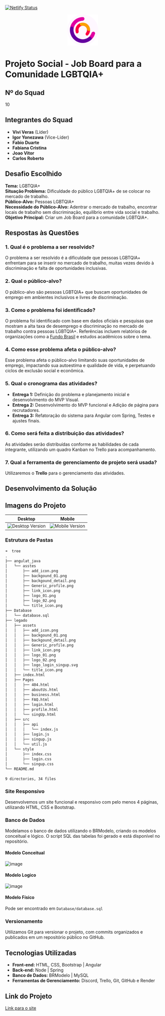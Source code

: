 [![Netlify Status](https://api.netlify.com/api/v1/badges/99abfbc8-033d-4fc0-8b64-f1264ee738a8/deploy-status)](https://app.netlify.com/sites/rainbow-talents/deploys)

<p align="center">
    <img src="./assets/favicon_.svg" alt="Globe Icon" width="100" height="100">
</p>

# Projeto Social - Job Board para a Comunidade LGBTQIA+

## Nº do Squad
10

## Integrantes do Squad
- **Vivi Veras** (Líder)
- **Igor Yonezawa** (Vice-Líder)
- **Fabio Duarte**
- **Fabiana Cristina**
- **Joao Vitor**
- **Carlos Roberto**

## Desafio Escolhido
**Tema:** LGBTQIA+  
**Situação Problema:** Dificuldade do público LGBTQIA+ de se colocar no mercado de trabalho.  
**Público-Alvo:** Pessoas LGBTQIA+  
**Necessidade do Público-Alvo:** Adentrar o mercado de trabalho, encontrar locais de trabalho sem discriminação, equilíbrio entre vida social e trabalho.  
**Objetivo Principal:** Criar um Job Board para a comunidade LGBTQIA+.

## Respostas às Questões

### 1. Qual é o problema a ser resolvido?
O problema a ser resolvido é a dificuldade que pessoas LGBTQIA+ enfrentam para se inserir no mercado de trabalho, muitas vezes devido à discriminação e falta de oportunidades inclusivas.

### 2. Qual o público-alvo?
O público-alvo são pessoas LGBTQIA+ que buscam oportunidades de emprego em ambientes inclusivos e livres de discriminação.

### 3. Como o problema foi identificado?
O problema foi identificado com base em dados oficiais e pesquisas que mostram a alta taxa de desemprego e discriminação no mercado de trabalho contra pessoas LGBTQIA+. Referências incluem relatórios de organizações como a [Fundo Brasil](https://www.fundobrasil.org.br/blog/as-dificuldades-enfrentadas-pelas-pessoas-lgbtqia/) e estudos acadêmicos sobre o tema.

### 4. Como esse problema afeta o público-alvo?
Esse problema afeta o público-alvo limitando suas oportunidades de emprego, impactando sua autoestima e qualidade de vida, e perpetuando ciclos de exclusão social e econômica.

### 5. Qual o cronograma das atividades?
- **Entrega 1:** Definição do problema e planejamento inicial e desenvolvimento do MVP Visual.
- **Entrega 2:** Desenvolvimento do MVP funcional e Adição de página para recrutadores.
- **Entrega 3:** Refatoração do sistema para Angular com Spring, Testes e ajustes finais.

### 6. Como será feita a distribuição das atividades?
As atividades serão distribuídas conforme as habilidades de cada integrante, utilizando um quadro Kanban no Trello para acompanhamento.

### 7. Qual a ferramenta de gerenciamento de projeto será usada?
Utilizaremos o **Trello** para o gerenciamento das atividades.

## Desenvolvimento da Solução

## Imagens do Projeto
<table>
    <thead>
        <tr>
            <th>Desktop</th>
            <th>Mobile</th>
        </tr>
    </thead>
    <tbody>
        <tr>
            <td><img src="" alt="Desktop Version"></td>
            <td><img src="https://github.com/user-attachments/assets/f828606a-740b-4f87-86af-ee097d719148" alt="Mobile Version"></td>
        </tr>
    </tbody>
</table>

### Estrutura de Pastas
```
➜  tree
.
├── angulat_java
│   └── asstes
│       ├── add_icon.png
│       ├── backgound_01.png
│       ├── backgound_detail.png
│       ├── Generic_profile.png
│       ├── link_icon.png
│       ├── logo_01.png
│       ├── logo_02.png
│       └── title_icon.png
├── Database
│   └── database.sql
├── legado
│   ├── assets
│   │   ├── add_icon.png
│   │   ├── backgound_01.png
│   │   ├── backgound_detail.png
│   │   ├── Generic_profile.png
│   │   ├── link_icon.png
│   │   ├── logo_01.png
│   │   ├── logo_02.png
│   │   ├── logo_login_singup.svg
│   │   └── title_icon.png
│   ├── index.html
│   ├── Pages
│   │   ├── 404.html
│   │   ├── aboutUs.html
│   │   ├── business.html
│   │   ├── FAQ.html
│   │   ├── login.html
│   │   ├── profile.html
│   │   └── singUp.html
│   ├── src
│   │   ├── api
│   │   │   └── index.js
│   │   ├── login.js
│   │   ├── singup.js
│   │   └── util.js
│   └── style
│       ├── index.css
│       ├── login.css
│       └── singup.css
└── README.md

9 directories, 34 files
```

### Site Responsivo
Desenvolvemos um site funcional e responsivo com pelo menos 4 páginas, utilizando HTML, CSS e Bootstrap.

### Banco de Dados
Modelamos o banco de dados utilizando o BRModelo, criando os modelos conceitual e lógico. O script SQL das tabelas foi gerado e está disponível no repositório.

#### Modelo Conceitual
![image](https://github.com/user-attachments/assets/e70973bd-342a-4884-94d6-eab525318ffb)

#### Modelo Logico
![image](https://github.com/user-attachments/assets/6cc04b1d-3ce8-4984-92c8-5691b32e7fa5)

#### Modelo Físico
Pode ser encontrado em `Database/database.sql`

### Versionamento
Utilizamos Git para versionar o projeto, com commits organizados e publicados em um repositório público no GitHub.

## Tecnologias Utilizadas
- **Front-end:** HTML, CSS, Bootstrap | Angular
- **Back-end:** Node | Spring
- **Banco de Dados:** BRModelo | MySQL
- **Ferramentas de Gerenciamento:** Discord, Trello, Git, GitHub e Render

## Link do Projeto
[Link para o site](https://rt-i7lk.onrender.com/)
